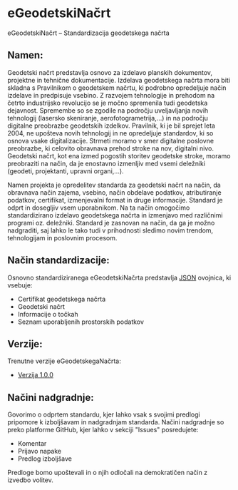 #  eGeodetskiNačrt

eGeodetskiNačrt – Standardizacija geodetskega načrta

## Namen:

Geodetski načrt predstavlja osnovo za izdelavo planskih dokumentov, projektne in tehnične dokumentacije. Izdelava geodetskega načrta mora biti skladna s Pravilnikom o geodetskem načrtu, ki podrobno opredeljuje način izdelave in predpisuje vsebino. Z razvojem tehnologije in prehodom na četrto industrijsko revolucijo se je močno spremenila tudi geodetska dejavnost. Spremembe so se zgodile na področju uveljavljanja novih tehnologij (lasersko skeniranje, aerofotogrametrija,…) in na področju digitalne preobrazbe geodetskih izdelkov. Pravilnik, ki je bil sprejet leta 2004, ne upošteva novih tehnologij in ne opredeljuje standardov, ki so osnova vsake digitalizacije. Strmeti moramo v smer digitalne poslovne preobrazbe, ki celovito obravnava prehod stroke na nov, digitalni nivo. Geodetski načrt, kot ena izmed pogostih storitev geodetske stroke, moramo preobraziti na način, da je enostavno izmenljiv med vsemi deležniki (geodeti, projektanti, upravni organi,…).

Namen projekta je opredelitev standarda za geodetski načrt na način, da obravnava način zajema, vsebino, način obdelave podatkov, atributiranje podatkov, certifikat, izmenjevalni format in druge informacije. Standard je odprt in dosegljiv vsem uporabnikom. Na ta način omogočimo standardizirano izdelavo geodetskega načrta in izmenjavo med različnimi programi oz. deležniki. Standard je zasnovan na način, da ga je možno nadgraditi, saj lahko le tako tudi v prihodnosti sledimo novim trendom, tehnologijam in poslovnim procesom.

## Način standardizacije:

Osnovno standardiziranega eGeodetskiNačrta predstavlja [JSON](https://en.wikipedia.org/wiki/JSON) ovojnica, ki vsebuje:

- Certifikat geodetskega načrta
- Geodetski načrt
- Informacije o točkah
- Seznam uporabljenih prostorskih podatkov

## Verzije:

Trenutne verzije eGeodetskegaNačrta:

- [Verzija 1.0.0](Verzija_1.0.0/Opis.md)

## Načini nadgradnje:

Govorimo o odprtem standardu, kjer lahko vsak s svojimi predlogi pripomore k izboljšavam in nadgradnjam standarda. Načini nadgradnje so preko platforme GitHub, kjer lahko v sekciji "Issues" posredujete:

- Komentar
- Prijavo napake
- Predlog izboljšave

Predloge bomo upoštevali in o njih odločali na demokratičen način z izvedbo volitev.

